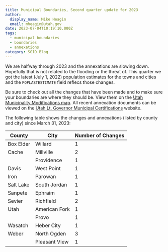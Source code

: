 ```yaml
---
title: Municipal Boundaries, Second quarter update for 2023
author:
  display_name: Mike Heagin
  email: mheagin@utah.gov
date: 2023-07-04T10:19:10.000Z
tags:
  - municipal boundaries
  - boundaries
  - annexations
category: SGID Blog
---
```


We are halfway through 2023 and the annexations are slowing down. Hopefully that is not related to the flooding or the threat of. This quarter we got the latest (July 1, 2022) population estimates for the towns and cities and the `POPLASTESTIMATE` field reflecs those changes.

Be sure to check out all the changes that have been made and to make sure your boundaries are where they should be. View them on the [Utah Municipality Modifications map](https://www.arcgis.com/home/webmap/viewer.html?webmap=c5ab7e0fcd514f1a9db6b8dad55bba63). All recent annexation documents can be viewed on the [Utah Lt. Governor Municipal Certifications](https://demosite.utah.gov/gov-entity/boundary-certifications-by-year/) website.

The following table shows the changes and annexations (listed by county and city) since March 31, 2023:

| County    | City          | Number of Changes |
|-----------|---------------|-------------------|
| Box Elder | Willard       | 1                 |
| Cache     | Millville     | 2                 |
|           | Providence    | 1                 |
| Davis     | West Point    | 1                 |
| Iron      | Parowan       | 1                 |
| Salt Lake | South Jordan  | 1                 |
| Sanpete   | Ephraim       | 1                 |
| Sevier    | Richfield     | 2                 |
| Utah      | American Fork | 1                 |
|           | Provo         | 1                 |
| Wasatch   | Heber City    | 1                 |
| Weber     | North Ogden   | 3                 |
|           | Pleasant View | 1                 |
